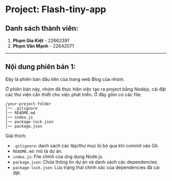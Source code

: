 # Project: Flash-tiny-app

## Danh sách thành viên:

1. **Phạm Gia Kiệt** - 22662391
2. **Phạm Văn Mạnh** - 22642071

---

## Nội dung phiên bản 1:

Đây là phiên bản đầu tiên của trang web Blog của nhóm. 

Ở phiên bản này, nhóm đã thực hiện việc tạo ra project bằng Nodejs, cài đặt các thư viện cần thiết cho việc phát triển. Ở đây gồm có các file:

```
/your-project-folder
│── .gitignore
│── README.md
│── index.js
│── package-lock.json
│── package.json
```

Giải thích:

- `.gitignore`: danh sách các tệp/thư mục bị bỏ qua khi commit vào Git.
- `README.md`: mô tả dự án.
- `index.js`: File chính của ứng dụng Node.js.
- `package.json`: Chứa thông tin dự án và danh sách các dependencies.
- `package-lock.json`: Lưu trạng thái chính xác của dependencies đã cài đặt.
